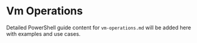 # Vm Operations

Detailed PowerShell guide content for `vm-operations.md` will be added here with examples and use cases.